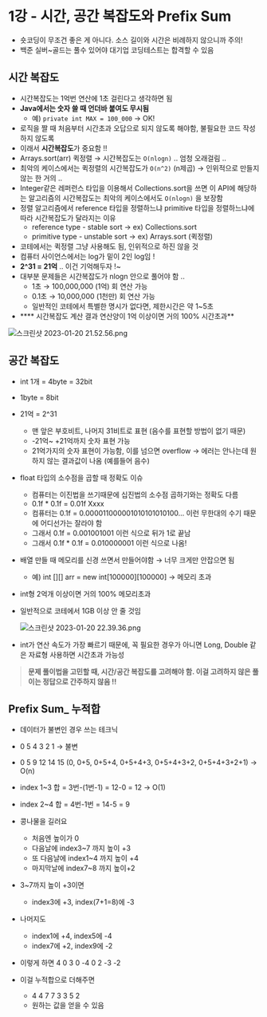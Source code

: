 # 1강 - 시간, 공간 복잡도와 Prefix Sum

- 숏코딩이 무조건 좋은 게 아니다. 소스 길이와 시간은 비례하지 않으니까 주의!
- 백준 실버~골드는 풀수 있어야 대기업 코딩테스트는 합격할 수 있음

## 시간 복잡도

- 시간복잡도는 1억번 연산에 1초 걸린다고 생각하면 됨
- **Java에서는 숫자 쓸 때 언더바 붙여도 무시됨**
    - 예) `private int MAX = 100_000` → OK!
- 로직을 짤 때 처음부터 시간초과 오답으로 되지 않도록 해야함, 불필요한 코드 작성하지 않도록
- 이래서 **시간복잡도**가 중요함 !!
- Arrays.sort(arr) 퀵정렬 → 시간복잡도는 `O(nlogn)` .. 엄청 오래걸림 ..
- 최악의 케이스에서는 퀵정렬의 시간복잡도가 `O(n^2)` (n제곱) → 인위적으로 만들지 않는 한 거의 ..
- Integer같은 레퍼런스 타입을 이용해서 Collections.sort을 쓰면 이 API에 해당하는 알고리즘의 시간복잡도는 최악의 케이스에서도 `O(nlogn)` 을 보장함
- 정렬 알고리즘에서 reference 타입을 정렬하느냐 primitive 타입을 정렬하느냐에 따라 시간복잡도가 달라지는 이유
    - reference type - stable sort → ex) Collections.sort
    - primitive type - unstable sort → ex) Arrays.sort (퀵정렬)
- 코테에서는 퀵정렬 그냥 사용해도 됨, 인위적으로 하진 않을 것
- 컴퓨터 사이언스에서는 log가 밑이 2인 log임 !
- **2^31 = 21억** .. 이건 기억해두자 !~
- 대부분 문제들은 시간복잡도가 nlogn 안으로 풀어야 함 ..
    - 1초 → 100,000,000 (1억) 회 연산 가능
    - 0.1초 → 10,000,000 (1천만) 회 연산 가능
    - 일반적인 코테에서 특별한 명시가 없다면, 제한시간은 약 1~5초
- **** 시간복잡도 계산 결과 연산양이 1억 이상이면 거의 100% 시간초과**

![스크린샷 2023-01-20 21.52.56.png](1%E1%84%80%E1%85%A1%E1%86%BC%20-%20%E1%84%89%E1%85%B5%E1%84%80%E1%85%A1%E1%86%AB,%20%E1%84%80%E1%85%A9%E1%86%BC%E1%84%80%E1%85%A1%E1%86%AB%20%E1%84%87%E1%85%A9%E1%86%A8%E1%84%8C%E1%85%A1%E1%86%B8%E1%84%83%E1%85%A9%E1%84%8B%E1%85%AA%20Prefix%20Sum%20e33377126f264490a9abd0aa8153ffe1/%25E1%2584%2589%25E1%2585%25B3%25E1%2584%258F%25E1%2585%25B3%25E1%2584%2585%25E1%2585%25B5%25E1%2586%25AB%25E1%2584%2589%25E1%2585%25A3%25E1%2586%25BA_2023-01-20_21.52.56.png)

## 공간 복잡도

- int 1개 = 4byte = 32bit
- 1byte = 8bit
- 21억 = 2^31
    - 맨 앞은 부호비트, 나머지 31비트로 표현 (음수를 표현할 방법이 없기 때문)
    - -21억~ +21억까지 숫자 표현 가능
    - 21억가지의 숫자 표현이 가능함, 이를 넘으면 overflow → 에러는 안나는데 원하지 않는 결과값이 나옴 (예를들어 음수)
- float 타입의 소수점을 곱할 때 정확도 이슈
    - 컴퓨터는 이진법을 쓰기때문에 십진법의 소수점 곱하기와는 정확도 다름
    - 0.1f * 0.1f = 0.01f Xxxx
    - 컴퓨터는 0.1f = 0.000011000001010101010100… 이런 무한대의 수기 때문에 어디선가는 잘라야 함
    - 그래서 0.1f = 0.001001001 이런 식으로 뒤가 1로 끝남
    - 그래서 0.1f * 0.1f = 0.010000001 이런 식으로 나옴!
- 배열 만들 때 메모리를 신경 쓰면서 만들어야함 → 너무 크게만 안잡으면 됨
    - 예) int [][] arr = new int[100000][100000] → 메모리 초과
- int형 2억개 이상이면 거의 100% 메모리초과
- 일반적으로 코테에서 1GB 이상 안 줄 것임
    
    ![스크린샷 2023-01-20 22.39.36.png](1%E1%84%80%E1%85%A1%E1%86%BC%20-%20%E1%84%89%E1%85%B5%E1%84%80%E1%85%A1%E1%86%AB,%20%E1%84%80%E1%85%A9%E1%86%BC%E1%84%80%E1%85%A1%E1%86%AB%20%E1%84%87%E1%85%A9%E1%86%A8%E1%84%8C%E1%85%A1%E1%86%B8%E1%84%83%E1%85%A9%E1%84%8B%E1%85%AA%20Prefix%20Sum%20e33377126f264490a9abd0aa8153ffe1/%25E1%2584%2589%25E1%2585%25B3%25E1%2584%258F%25E1%2585%25B3%25E1%2584%2585%25E1%2585%25B5%25E1%2586%25AB%25E1%2584%2589%25E1%2585%25A3%25E1%2586%25BA_2023-01-20_22.39.36.png)
    
- int가 연산 속도가 가장 빠르기 때문에, 꼭 필요한 경우가 아니면 Long, Double 같은 자료형 사용하면 시간초과 가능성

> **문제 풀이법을 고민할 때, 시간/공간 복잡도를 고려해야 함. 이걸 고려하지 않은 풀이는 정답으로 간주하지 않음 !!**
> 

## Prefix Sum_ 누적합

- 데이터가 불변인 경우 쓰는 테크닉
- 0 5 4 3 2 1 → 불변
- 0 5 9 12 14 15 (0, 0+5, 0+5+4, 0+5+4+3, 0+5+4+3+2, 0+5+4+3+2+1) → O(n)
- index 1~3 합 = 3번-(1번-1) = 12-0 = 12 → O(1)
- index 2~4 합 = 4번-1번 = 14-5 = 9

- 콩나물을 길러요
    - 처음엔 높이가 0
    - 다음날에 index3~7 까지 높이 +3
    - 또 다음날에 index1~4 까지 높이 +4
    - 마지막날에 index7~8 까지 높이+2
- 3~7까지 높이 +3이면
    - index3에 +3, index(7+1=8)에 -3
- 나머지도
    - index1에 +4, index5에 -4
    - index7에 +2, index9에 -2
- 이렇게 하면 4 0 3 0 -4 0 2 -3 -2
- 이걸 누적합으로 더해주면
    - 4 4 7 7 3 3 5 2
    - 원하는 값을 얻을 수 있음